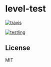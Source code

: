 # level-test


[![travis](https://travis-ci.org/dominictarr/level-test.png?branch=master)
](https://travis-ci.org/dominictarr/level-test)

[![testling](http://ci.testling.com/dominictarr/level-test)
](http://ci.testling.com/dominictarr/level-test.png)

## License

MIT
